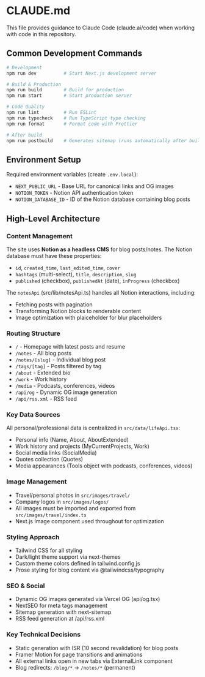 # CLAUDE.md

This file provides guidance to Claude Code (claude.ai/code) when working with code in this repository.

## Common Development Commands

```bash
# Development
npm run dev          # Start Next.js development server

# Build & Production
npm run build        # Build for production
npm run start        # Start production server

# Code Quality
npm run lint         # Run ESLint
npm run typecheck    # Run TypeScript type checking
npm run format       # Format code with Prettier

# After build
npm run postbuild    # Generates sitemap (runs automatically after build)
```

## Environment Setup

Required environment variables (create `.env.local`):
- `NEXT_PUBLIC_URL` - Base URL for canonical links and OG images
- `NOTION_TOKEN` - Notion API authentication token
- `NOTION_DATABASE_ID` - ID of the Notion database containing blog posts

## High-Level Architecture

### Content Management
The site uses **Notion as a headless CMS** for blog posts/notes. The Notion database must have these properties:
- `id`, `created_time`, `last_edited_time`, `cover`
- `hashtags` (multi-select), `title`, `description`, `slug`
- `published` (checkbox), `publishedAt` (date), `inProgress` (checkbox)

The `notesApi` (src/lib/notesApi.ts) handles all Notion interactions, including:
- Fetching posts with pagination
- Transforming Notion blocks to renderable content
- Image optimization with plaiceholder for blur placeholders

### Routing Structure
- `/` - Homepage with latest posts and resume
- `/notes` - All blog posts
- `/notes/[slug]` - Individual blog post
- `/tags/[tag]` - Posts filtered by tag
- `/about` - Extended bio
- `/work` - Work history
- `/media` - Podcasts, conferences, videos
- `/api/og` - Dynamic OG image generation
- `/api/rss.xml` - RSS feed

### Key Data Sources
All personal/professional data is centralized in `src/data/lifeApi.tsx`:
- Personal info (Name, About, AboutExtended)
- Work history and projects (MyCurrentProjects, Work)
- Social media links (SocialMedia)
- Quotes collection (Quotes)
- Media appearances (Tools object with podcasts, conferences, videos)

### Image Management
- Travel/personal photos in `src/images/travel/`
- Company logos in `src/images/logos/`
- All images must be imported and exported from `src/images/travel/index.ts`
- Next.js Image component used throughout for optimization

### Styling Approach
- Tailwind CSS for all styling
- Dark/light theme support via next-themes
- Custom theme colors defined in tailwind.config.js
- Prose styling for blog content via @tailwindcss/typography

### SEO & Social
- Dynamic OG images generated via Vercel OG (api/og.tsx)
- NextSEO for meta tags management
- Sitemap generation with next-sitemap
- RSS feed generation at /api/rss.xml

### Key Technical Decisions
- Static generation with ISR (10 second revalidation) for blog posts
- Framer Motion for page transitions and animations
- All external links open in new tabs via ExternalLink component
- Blog redirects: `/blog/*` → `/notes/*` (permanent)